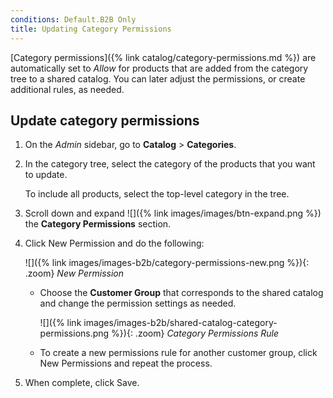 ```yaml
---
conditions: Default.B2B Only
title: Updating Category Permissions
---
```


[Category permissions]({% link catalog/category-permissions.md %}) are automatically set to _Allow_ for products that are added from the category tree to a shared catalog. You can later adjust the permissions, or create additional rules, as needed.

## Update category permissions

1. On the _Admin_ sidebar, go to **Catalog** > **Categories**.

1. In the category tree, select the category of the products that you want to update.

   To include all products, select the top-level category in the tree.

1. Scroll down and expand ![]({% link images/images/btn-expand.png %}) the **Category Permissions** section.

1. Click <span class="btn">New Permission</span> and do the following:

    ![]({% link images/images-b2b/category-permissions-new.png %}){: .zoom}
    *New Permission*

    * Choose the **Customer Group** that corresponds to the shared catalog and change the permission settings as needed.

      ![]({% link images/images-b2b/shared-catalog-category-permissions.png %}){: .zoom}
      *Category Permissions Rule*

    * To create a new permissions rule for another customer group, click <span class="btn">New Permissions</span> and repeat the process.

1. When complete, click <span class="btn">Save</span>.

